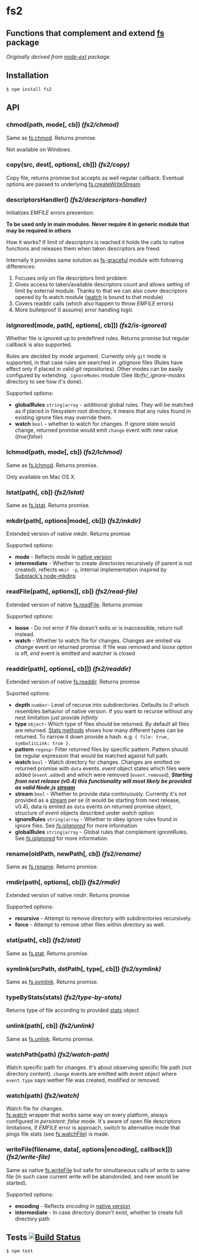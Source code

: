# fs2
## Functions that complement and extend [fs](http://nodejs.org/api/all.html#all_file_system) package

_Originally derived from [node-ext](https://github.com/medikoo/node-ext) package._

## Installation

	$ npm install fs2

## API
### chmod(path, mode[, cb]) _(fs2/chmod)_

Same as [fs.chmod](http://nodejs.org/api/all.html#all_fs_lchmod_path_mode_callback). Returns promise.

Not available on Windows.

### copy(src, dest[, options[, cb]]) _(fs2/copy)_

Copy file, returns promise but accepts as well regular callback.
Eventual options are passed to underlying [fs.createWriteStream](http://nodejs.org/api/all.html#all_fs_createwritestream_path_options)

### descriptorsHandler() _(fs2/descriptors-handler)_

Initializes _EMFILE_ errors prevention.

**To be used only in main modules. Never require it in generic module that may be required in others**  

How it works? If limit of descriptors is reached it holds the calls to native functions and releases them when taken descriptors are freed.

Internally it provides same solution as [fs-graceful](https://github.com/isaacs/node-graceful-fs) module with following differences:

1. Focuses only on file descriptors limit problem
2. Gives access to taken/available descriptors count and allows setting of limit by external module. Thanks to that we can also cover descriptors opened by fs.watch module ([watch](#watchpath) is bound to that module)
3. Covers readdir calls (which also happen to throw _EMFILE_ errors)
4. More bulletproof (I assume) error handling logic

### isIgnored(mode, path[, options[, cb]]) _(fs2/is-ignored)_

Whether file is ignored up to predefined rules. Returns promise but regular callback is also supported.

Rules are decided by _mode_ argument. Currently only `git` mode is supported, in that case rules are searched in _.gitignore_ files (Rules have effect only if placed in valid _git_ repositories).
Other modes can be easily configured by extending `_ignoreModes` module (See _lib/fs/\_ignore-modes_ directory to see how it's done).

Supported options:
* __globalRules__ `string|array` - additional global rules. They will be matched as if placed in filesystem root directory, it means that any rules found in existing ignore files may override them.
* __watch__ `bool` - whether to watch for changes. If ignore state would change, returned promise would emit `change` event with new value (_true_/_false_)

### lchmod(path, mode[, cb]) _(fs2/lchmod)_

Same as [fs.lchmod](http://nodejs.org/api/all.html#all_fs_lchmod_path_mode_callback). Returns promise.

Only available on Mac OS X.

### lstat(path[, cb]) _(fs2/lstat)_

Same as [fs.lstat](http://nodejs.org/api/all.html#all_fs_lstat_path_callback). Returns promise.

### mkdir(path[, options|mode[, cb]]) _(fs2/mkdir)_

Extended version of native _mkdir_. Returns promise

Supported options:
* __mode__ - Reflects _mode_ in [native version](http://nodejs.org/api/all.html#all_fs_mkdir_path_mode_callback)
* __intermediate__ - Whether to create directories recursively (if parent is not created), reflects `mkir -p`, internal implementation inspired by [Substack's node-mkdirp](https://github.com/substack/node-mkdirp/)

### readFile(path[, options][, cb]) _(fs2/read-file)_

Extended version of native [fs.readFile](http://nodejs.org/api/all.html#all_fs_readfile_filename_encoding_callback). Returns promise

Supported options:
* __loose__ - Do not error if file doesn't exits or is inaccessible, return _null_ instead.
* __watch__ - Whether to watch file for changes. Changes are emited via _change_ event on returned promise. If file was removed and _loose_ option is off, _end_ event is emitted and watcher is closed

### readdir(path[, options[, cb]]) _(fs2/readdir)_

Extended version of native [fs.readdir](http://nodejs.org/api/all.html#all_fs_readdir_path_callback). Returns promise

Suported options:
* __depth__ `number`- Level of recurse into subdirectories. Defaults to _0_ which resembles behavior of native version. If you want to recurse without any nest limitation just provide _Infinity_
* __type__ `object`- Which type of files should be returned. By default all files are returned. [Stats methods](http://nodejs.org/api/all.html#all_class_fs_stats) shows how many different types can be returned. To narrow it down provide a hash. e.g. `{ file: true, symbolicLink: true }`.
* __pattern__ `regexp`- Filter returned files by specific pattern. Pattern should be regular expression that would be matched against full path.
* __watch__ `bool` - Watch directory for changes. Changes are emitted on returned promise with `data` events. _event_ object states which files were added (`event.added`) and which were removed (`event.removed`), ___Starting from next release (v0.4) this functionality will most likely be provided as valid Node.js [stream](http://nodejs.org/api/all.html#all_stream)___
* __stream__ `bool` - Whether to provide data continuously. Currently it's not provided as a [stream](http://nodejs.org/api/all.html#all_stream) per se (it would be starting from next release, v0.4), data is emited as `data` events on returned promise object, structure of _event_ objects described under _watch_ option
* __ignoreRules__ `string|array` - Whether to obey ignore rules found in ignore files. See _[fs.isIgnored](#isignoredmode-path-options-cb)_ for more information
* __globalRules__ `string|array` - Global rules that complement ignoreRules. See _[fs.isIgnored](#isignoredmode-path-options-cb)_ for more information.

### rename(oldPath, newPath[, cb]) _(fs2/rename)_

Same as [fs.rename](http://nodejs.org/api/all.html#all_fs_rename_oldpath_newpath_callback). Returns promise.

### rmdir(path[, options[, cb]]) _(fs2/rmdir)_

Extended version of native _rmdir_. Returns promise

Supported options:
* __recursive__ - Attempt to remove directory with subdirectories recursively.
* __force__ - Attempt to remove other files within directory as well.

### stat(path[, cb]) _(fs2/stat)_

Same as [fs.stat](http://nodejs.org/api/all.html#all_fs_stat_path_callback). Returns promise.

### symlink(srcPath, dstPath[, type[, cb]]) _(fs2/symlink)_

Same as [fs.symlink](http://nodejs.org/api/all.html#all_fs_symlink_srcpath_dstpath_type_callback). Returns promise.

### typeByStats(stats) _(fs2/type-by-stats)_

Returns type of file according to provided [stats](http://nodejs.org/api/all.html#all_class_fs_stats) object.

### unlink(path[, cb]) _(fs2/unlink)_

Same as [fs.unlink](http://nodejs.org/api/all.html#all_fs_unlink_path_callback). Returns promise.

### watchPath(path) _(fs2/watch-path)_

Watch specific path for changes. It's about observing specific file path (not directory content). `change` events are emitted with event object where `event.type` says wether file was created, modified or removed.

### watch(path) _(fs2/watch)_

Watch file for changes.  
[fs.watch](http://nodejs.org/api/all.html#all_fs_watch_filename_options_listener) wrapper that works same way on every platform, always configured in _persistent: false_ mode.
It's aware of open file descriptors limitations, if _EMFILE_ error is approach, switch to alternative mode that pings file stats (see [fs.watchFile](http://nodejs.org/api/all.html#all_fs_watchfile_filename_options_listener)) is made.


### writeFile(filename, data[, options|encoding[, callback]]) _(fs2/write-file)_

Same as native [fs.writeFile](http://nodejs.org/api/all.html#all_fs_writefile_filename_data_encoding_callback) but safe for simultaneous calls of write to same file (in such case current write will be abandonded, and new would be started).

Supported options:
* __encoding__ - Reflects _encoding_ in [native version](http://nodejs.org/api/all.html#all_fs_writefile_filename_data_options_callback)
* __intermediate__ - In case directory doesn't exist, whether to create full directory path

## Tests [![Build Status](https://travis-ci.org/medikoo/fs2.png?branch=master)](https://travis-ci.org/medikoo/fs2)

	$ npm test
